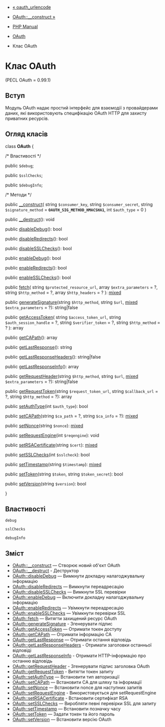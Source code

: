 - [« oauth_urlencode](function.oauth-urlencode.md)
- [OAuth::\_\_construct »](oauth.construct.md)

- [PHP Manual](index.md)
- [OAuth](book.oauth.md)
- Клас OAuth

# Клас OAuth

(PECL OAuth = 0.99.1)

## Вступ

Модуль OAuth надає простий інтерфейс для взаємодії з
провайдерами даних, які використовують специфікацію OAuth HTTP для захисту
приватних ресурсів.

## Огляд класів

class **OAuth** {

/\* Властивості \*/

public `$debug`;

public `$sslChecks`;

public `$debugInfo`;

/\* Методи \*/

public [\_\_construct](oauth.construct.md)(
string `$consumer_key`,
string `$consumer_secret`,
string `$signature_method` = **`OAUTH_SIG_METHOD_HMACSHA1`**,
int `$auth_type` = 0
)

public [\_\_destruct](oauth.destruct.md)(): void

public [disableDebug](oauth.disabledebug.md)(): bool

public [disableRedirects](oauth.disableredirects.md)(): bool

public [disableSSLChecks](oauth.disablesslchecks.md)(): bool

public [enableDebug](oauth.enabledebug.md)(): bool

public [enableRedirects](oauth.enableredirects.md)(): bool

public [enableSSLChecks](oauth.enablesslchecks.md)(): bool

public [fetch](oauth.fetch.md)(
string `$protected_resource_url`,
array `$extra_parameters` = ?,
string `$http_method` = ?,
array `$http_headers` = ?
):
[mixed](language.types.declarations.md#language.types.declarations.mixed)

public [generateSignature](oauth.generatesignature.md)(string
`$http_method`, string `$url`,
[mixed](language.types.declarations.md#language.types.declarations.mixed)
`$extra_parameters` = ?): string\|false

public [getAccessToken](oauth.getaccesstoken.md)(
string `$access_token_url`,
string `$auth_session_handle` = ?,
string `$verifier_token` = ?,
string `$http_method` = ?
): array

public [getCAPath](oauth.getcapath.md)(): array

public [getLastResponse](oauth.getlastresponse.md)(): string

public [getLastResponseHeaders](oauth.getlastresponseheaders.md)():
string\|false

public [getLastResponseInfo](oauth.getlastresponseinfo.md)(): array

public [getRequestHeader](oauth.getrequestheader.md)(string
`$http_method`, string `$url`,
[mixed](language.types.declarations.md#language.types.declarations.mixed)
`$extra_parameters` = ?): string\|false

public [getRequestToken](oauth.getrequesttoken.md)(string
`$request_token_url`, string `$callback_url` = ?, string `$http_method`
= ?): array

public [setAuthType](oauth.setauthtype.md)(int `$auth_type`): bool

public [setCAPath](oauth.setcapath.md)(string `$ca_path` = ?, string
`$ca_info` = ?):
[mixed](language.types.declarations.md#language.types.declarations.mixed)

public [setNonce](oauth.setnonce.md)(string `$nonce`):
[mixed](language.types.declarations.md#language.types.declarations.mixed)

public [setRequestEngine](oauth.setrequestengine.md)(int
`$reqengine`): void

public [setRSACertificate](oauth.setrsacertificate.md)(string
`$cert`):
[mixed](language.types.declarations.md#language.types.declarations.mixed)

public [setSSLChecks](oauth.setsslchecks.md)(int `$sslcheck`): bool

public [setTimestamp](oauth.settimestamp.md)(string `$timestamp`):
[mixed](language.types.declarations.md#language.types.declarations.mixed)

public [setToken](oauth.settoken.md)(string `$token`, string
`$token_secret`): bool

public [setVersion](oauth.setversion.md)(string `$version`): bool

}

## Властивості

`debug`

`sslChecks`

`debugInfo`

## Зміст

- [OAuth::\_\_construct](oauth.construct.md) — Створює новий об'єкт
OAuth
- [OAuth::\_\_destruct](oauth.destruct.md) - Деструктор
- [OAuth::disableDebug](oauth.disabledebug.md) — Вимкнути докладну
налагоджувальну інформацію
- [OAuth::disableRedirects](oauth.disableredirects.md) — Вимкнути
переадресацію
- [OAuth::disableSSLChecks](oauth.disablesslchecks.md) — Вимкнути
SSL перевірки
- [OAuth::enableDebug](oauth.enabledebug.md) — Включити докладну
налагоджувальну інформацію
- [OAuth::enableRedirects](oauth.enableredirects.md) — Увімкнути
переадресацію
- [OAuth::enableSSLChecks](oauth.enablesslchecks.md) — Увімкнути
перевірки SSL
- [OAuth::fetch](oauth.fetch.md) — Витягти захищений ресурс OAuth
- [OAuth::generateSignature](oauth.generatesignature.md) -
Згенерувати підпис
- [OAuth::getAccessToken](oauth.getaccesstoken.md) — Отримати токен
доступу
- [OAuth::getCAPath](oauth.getcapath.md) — Отримати інформацію CA
- [OAuth::getLastResponse](oauth.getlastresponse.md) — Отримати
остання відповідь
- [OAuth::getLastResponseHeaders](oauth.getlastresponseheaders.md) -
Отримати заголовки останньої відповіді
- [OAuth::getLastResponseInfo](oauth.getlastresponseinfo.md) -
Отримати HTTP-інформацію про останню відповідь
- [OAuth::getRequestHeader](oauth.getrequestheader.md) -
Згенерувати підпис заголовка OAuth
- [OAuth::getRequestToken](oauth.getrequesttoken.md) - Витягти токен
запиту
- [OAuth::setAuthType](oauth.setauthtype.md) — Встановити тип
авторизації
- [OAuth::setCAPath](oauth.setcapath.md) — Встановити CA для шляху та
інформації
- [OAuth::setNonce](oauth.setnonce.md) — Встановити nonce для
наступних запитів
- [OAuth::setRequestEngine](oauth.setrequestengine.md) -
Використовується для setRequestEngine
- [OAuth::setRSACertificate](oauth.setrsacertificate.md) -
Встановити сертифікат RSA
- [OAuth::setSSLChecks](oauth.setsslchecks.md) — Виробляти
певні перевірки SSL для запиту
- [OAuth::setTimestamp](oauth.settimestamp.md) — Встановити позначку
часу
- [OAuth::setToken](oauth.settoken.md) — Задати токен та його пароль
- [OAuth::setVersion](oauth.setversion.md) — Встановити версію OAuth
